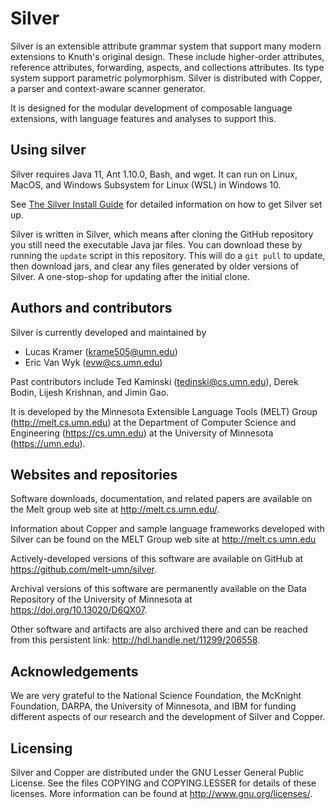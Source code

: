 # Silver

Silver is an extensible attribute grammar system that support many
modern extensions to Knuth's original design.  These include
higher-order attributes, reference attributes, forwarding, aspects,
and collections attributes.  Its type system support parametric
polymorphism.  Silver is distributed with Copper, a parser and
context-aware scanner generator.

It is designed for the modular development of composable language
extensions, with language features and analyses to support this.

## Using silver

Silver requires Java 11, Ant 1.10.0, Bash, and wget. It can run on Linux, MacOS, and Windows Subsystem for Linux (WSL) in Windows 10.

See [The Silver Install Guide](http://melt.cs.umn.edu/silver/install-guide)
for detailed information on how to get Silver set up.

Silver is written in Silver, which means after cloning the GitHub
repository you still need the executable Java jar files. You can download
these by running the ``update`` script in this repository. This will do a
`git pull` to update, then download jars, and clear any files generated
by older versions of Silver. A one-stop-shop for updating after the
initial clone.

## Authors and contributors
Silver is currently developed and maintained by

* Lucas Kramer  (krame505@umn.edu)
* Eric Van Wyk  (evw@cs.umn.edu)

Past contributors include Ted Kaminski (tedinski@cs.umn.edu), Derek Bodin, Lijesh Krishnan, and Jimin Gao.

It is developed by the Minnesota Extensible Language Tools (MELT) Group
(http://melt.cs.umn.edu) at the Department of Computer Science and Engineering (https://cs.umn.edu) at the University of Minnesota (https://umn.edu).


## Websites and repositories

Software downloads, documentation, and related papers are available on the
Melt group web site at http://melt.cs.umn.edu/.

Information about Copper and sample language frameworks developed with
Silver can be found on the MELT Group web site at
http://melt.cs.umn.edu

Actively-developed versions of this software are available on GitHub at
https://github.com/melt-umn/silver.

Archival versions of this software are permanently available on the Data
Repository of the University of Minnesota at https://doi.org/10.13020/D6QX07.

Other software and artifacts are also archived there and can be
reached from this persistent link: http://hdl.handle.net/11299/206558.


## Acknowledgements
We are very grateful to the National Science Foundation, the McKnight
Foundation, DARPA, the University of Minnesota, and IBM for funding
different aspects of our research and the development of Silver and
Copper.


## Licensing
Silver and Copper are distributed under the GNU Lesser General Public
License.  See the files COPYING and COPYING.LESSER for details of
these licenses.  More information can be found at
http://www.gnu.org/licenses/.

